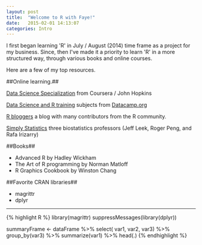```yaml
---
layout: post
title:  "Welcome to R with Faye!"
date:   2015-02-01 14:13:07
categories: Intro
---
```

I first began learning 'R' in July / August (2014) time frame as a project for my business. Since, then I've made it a priority to learn 'R' in a more structured way, through various books and online courses.

Here are a few of my top resources.


##Online learning.##

[Data Science Specialization][Coursera] from Coursera / John Hopkins

[Data Science and R training][Datacamp] subjects from [Datacamp.org][Datacamp]

[R bloggers][Rbloggers] a blog with many contributors from the R community.

[Simply Statistics][SimpStats] three biostatistics professors (Jeff Leek, Roger Peng, and Rafa Irizarry)

##Books##

* Advanced R by Hadley Wickham
* The Art of R programming by Norman Matloff
* R Graphics Cookbook by Winston Chang 


##Favorite CRAN libraries##

* magrittr
* dplyr

---

   >
   >
   >   
   


{% highlight R %}
library(magrittr)
suppressMessages(library(dplyr))

summaryFrame <- dataFrame %>%
	select( var1, var2, var3) %>%
	group_by(var3) %>%
	summarize(var1) %>%
	head(.)
{% endhighlight %}


[Coursera]:   https://www.coursera.org/specialization/jhudatascience/1?utm_medium=listingPage
[Datacamp]:   https://www.datacamp.com/courses
[Rbloggers]:  http://www.r-bloggers.com
[SimpStats]:  http://simplystatistics.org
